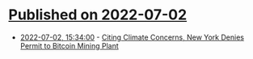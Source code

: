 # [Published on 2022-07-02](index.md)

* [2022-07-02, 15:34:00](https://news.slashdot.org/story/22/07/02/0533248/citing-climate-concerns-new-york-denies-permit-to-bitcoin-mining-plant?utm_source=rss1.0mainlinkanon&utm_medium=feed) - [Citing Climate Concerns, New York Denies Permit to Bitcoin Mining Plant](https://news.slashdot.org/story/22/07/02/0533248/citing-climate-concerns-new-york-denies-permit-to-bitcoin-mining-plant?utm_source=rss1.0mainlinkanon&utm_medium=feed)
